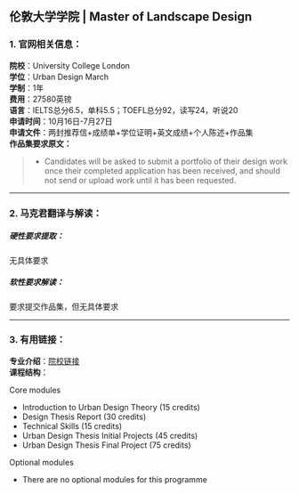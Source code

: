 ## 伦敦大学学院 | Master of Landscape Design


### 1. 官网相关信息：

**院校**：University College London    
**学位**：Urban Design March   
**学制**：1年  
**费用**：27580英镑  
**语言**：IELTS总分6.5，单科5.5；TOEFL总分92，读写24，听说20  
**申请时间**：10月16日-7月27日  
**申请文件**：两封推荐信+成绩单+学位证明+英文成绩+个人陈述+作品集  
**作品集要求原文：**   


> - Candidates will be asked to submit a portfolio of their design work once their completed application has been received, and should not send or upload work until it has been requested.







---


### 2. 马克君翻译与解读：

##### 硬性要求提取：
无具体要求


##### 软性要求解读：
要求提交作品集，但无具体要求

---


### 3. 有用链接：

**专业介绍**：[院校链接](https://www.ucl.ac.uk/prospective-students/graduate/taught-degrees/urban-design-march)  
**课程结构**：

Core modules 
 
- Introduction to Urban Design Theory (15 credits)  
- Design Thesis Report (30 credits)  
- Technical Skills (15 credits)  
- Urban Design Thesis Initial Projects (45 credits)  
- Urban Design Thesis Final Project (75 credits) 
 
Optional modules  

- There are no optional modules for this programme
